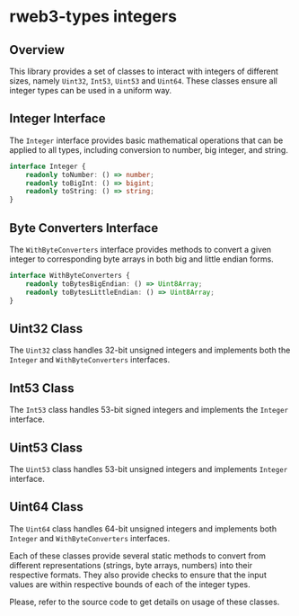 # rweb3-types integers

## Overview

This library provides a set of classes to interact with integers of different sizes, namely `Uint32`, `Int53`, `Uint53` and `Uint64`. These classes ensure all integer types can be used in a uniform way.

## Integer Interface

The `Integer` interface provides basic mathematical operations that can be applied to all types, including conversion to number, big integer, and string.

```typescript
interface Integer {
    readonly toNumber: () => number;
    readonly toBigInt: () => bigint;
    readonly toString: () => string;
}
```

## Byte Converters Interface

The `WithByteConverters` interface provides methods to convert a given integer to corresponding byte arrays in both big and little endian forms.

```typescript
interface WithByteConverters {
    readonly toBytesBigEndian: () => Uint8Array;
    readonly toBytesLittleEndian: () => Uint8Array;
}
```

## Uint32 Class

The `Uint32` class handles 32-bit unsigned integers and implements both the `Integer` and `WithByteConverters` interfaces.

## Int53 Class

The `Int53` class handles 53-bit signed integers and implements the `Integer` interface.

## Uint53 Class

The `Uint53` class handles 53-bit unsigned integers and implements `Integer` interface.

## Uint64 Class

The `Uint64` class handles 64-bit unsigned integers and implements both `Integer` and `WithByteConverters` interfaces.

Each of these classes provide several static methods to convert from different representations (strings, byte arrays, numbers) into their respective formats. They also provide checks to ensure that the input values are within respective bounds of each of the integer types.

Please, refer to the source code to get details on usage of these classes.